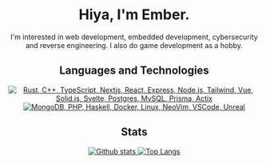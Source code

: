 <h1 align="center">Hiya, I'm Ember.</h1>
<p align="center">I'm interested in web development, embedded development, cybersecurity and reverse engineering. I also do game development as a hobby.</p>

<h2 align="center">Languages and Technologies</h2>
<p align="center">
  <a href="#">
    <img src="https://skillicons.dev/icons?i=rust,cpp,ts,nextjs,react,express,nodejs,tailwind,vue,solidjs,svelte,postgres,mysql,prisma,actix" alt="Rust, C++, TypeScript, Nextjs, React, Express, Node.js, Tailwind, Vue, Solid.js, Svelte, Postgres, MySQL, Prisma, Actix" />
    <img src="https://skillicons.dev/icons?i=mongodb,php,haskell,docker,linux,neovim,vscode,unreal" alt="MongoDB, PHP, Haskell, Docker, Linux, NeoVim, VSCode, Unreal" />
    
  </a>
</p>

<h2 align="center">Stats</h2>
<p align="center"><a href="#">
    <img src="https://github-readme-stats.vercel.app/api?username=EmberHext&theme=aura_dark&show_icons=true&hide_rank=true&custom_title=Stats&count_private=true&hide_border=true&hide=issues,contribs,prs&line_height=24&bg_color=0d1117" alt="Github stats" />
    <img src="https://github-readme-stats.vercel.app/api/top-langs/?username=EmberHext&layout=compact&theme=aura_dark&count_private=true&hide_border=true&bg_color=0d1117" alt="Top Langs">
</a></p>
